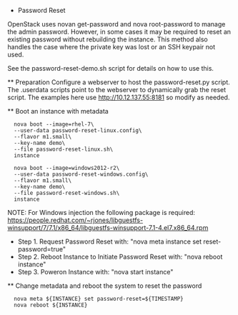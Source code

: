* Password Reset

OpenStack uses novan get-password and nova root-password to manage the admin password. However, in some cases it may be required to reset an existing password without rebuilding the instance. This method also handles the case where the private key was lost or an SSH keypair not used. 

See the password-reset-demo.sh script for details on how to use this.

** Preparation
Configure a webserver to host the password-reset.py script. The .userdata scripts point to the webserver to dynamically grab the reset script. The examples here use http://10.12.137.55:8181 so modify as needed.

** Boot an instance with metadata

```
  nova boot --image=rhel-7\
  --user-data password-reset-linux.config\
  --flavor m1.small\
  --key-name demo\
  --file password-reset-linux.sh\
  instance
```

```
  nova boot --image=windows2012-r2\
  --user-data password-reset-windows.config\
  --flavor m1.small\
  --key-name demo\
  --file password-reset-windows.sh\
  instance
```

NOTE: For Windows injection the following package is required: 
https://people.redhat.com/~rjones/libguestfs-winsupport/7/7.1/x86_64/libguestfs-winsupport-7.1-4.el7.x86_64.rpm

* Step 1. Request Password Reset with: "nova meta instance set reset-password=true"
* Step 2. Reboot Instance to Initiate Password Reset with: "nova reboot instance"
* Step 3. Poweron Instance with: "nova start instance"

** Change metadata and reboot the system to reset the password
```
  nova meta ${INSTANCE} set password-reset=${TIMESTAMP}
  nova reboot ${INSTANCE}
```
